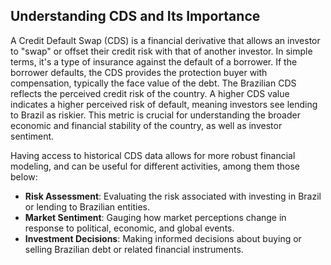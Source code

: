 ## Understanding CDS and Its Importance

A Credit Default Swap (CDS) is a financial derivative that allows an investor to "swap" or offset their credit risk with that of another investor. In simple terms, it's a type of insurance against the default of a borrower. If the borrower defaults, the CDS provides the protection buyer with compensation, typically the face value of the debt. The Brazilian CDS reflects the perceived credit risk of the country. A higher CDS value indicates a higher perceived risk of default, meaning investors see lending to Brazil as riskier. This metric is crucial for understanding the broader economic and financial stability of the country, as well as investor sentiment.

Having access to historical CDS data allows for more robust financial modeling, and can be useful for different activities, among them those below:
- **Risk Assessment**: Evaluating the risk associated with investing in Brazil or lending to Brazilian entities.
- **Market Sentiment**: Gauging how market perceptions change in response to political, economic, and global events.
- **Investment Decisions**: Making informed decisions about buying or selling Brazilian debt or related financial instruments.

